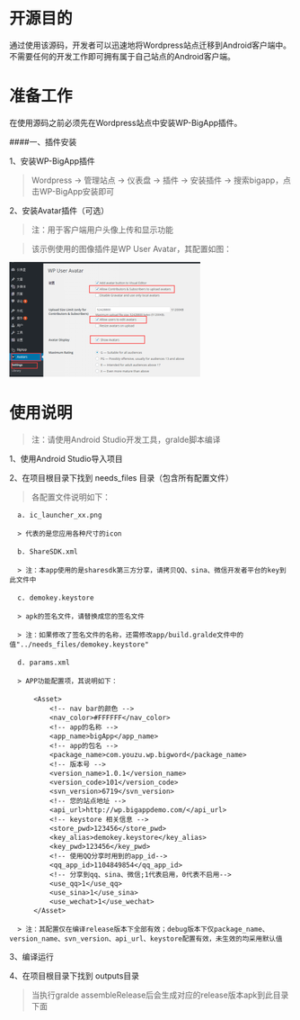 # 开源目的

通过使用该源码，开发者可以迅速地将Wordpress站点迁移到Android客户端中。不需要任何的开发工作即可拥有属于自己站点的Android客户端。

# 准备工作

在使用源码之前必须先在Wordpress站点中安装WP-BigApp插件。

####一、插件安装

1、安装WP-BigApp插件

> Wordpress -> 管理站点 -> 仪表盘 -> 插件 -> 安装插件 -> 搜索bigapp，点击WP-BigApp安装即可

2、安装Avatar插件（可选）

> 注：用于客户端用户头像上传和显示功能

> 该示例使用的图像插件是WP User Avatar，其配置如图：

![BigApp](./screenshots/1.png "BigApp")
      
# 使用说明

> 注：请使用Android Studio开发工具，gralde脚本编译

1、使用Android Studio导入项目    

2、在项目根目录下找到 needs_files 目录（包含所有配置文件）

> 各配置文件说明如下：

      a. ic_launcher_xx.png 
      
      > 代表的是您应用各种尺寸的icon
      
      b. ShareSDK.xml 
      
      > 注：本app使用的是sharesdk第三方分享，请拷贝QQ、sina、微信开发者平台的key到此文件中
      
      c. demokey.keystore 
      
      > apk的签名文件，请替换成您的签名文件
      
      > 注：如果修改了签名文件的名称，还需修改app/build.gralde文件中的值"../needs_files/demokey.keystore"
      
      d. params.xml
      
      > APP功能配置项，其说明如下：
      
          <Asset>
              <!-- nav bar的颜色 -->
              <nav_color>#FFFFFF</nav_color>
              <!-- app的名称 -->
              <app_name>bigApp</app_name>
              <!-- app的包名 -->
              <package_name>com.youzu.wp.bigword</package_name>
              <!-- 版本号 -->
              <version_name>1.0.1</version_name>
              <version_code>101</version_code>
              <svn_version>6719</svn_version>
              <!-- 您的站点地址 -->
              <api_url>http://wp.bigappdemo.com/</api_url>
              <!-- keystore 相关信息 -->
              <store_pwd>123456</store_pwd>
              <key_alias>demokey.keystore</key_alias>
              <key_pwd>123456</key_pwd>
              <!-- 使用QQ分享时用到的app_id-->
              <qq_app_id>1104849854</qq_app_id>
              <!-- 分享到qq、sina、微信;1代表启用，0代表不启用-->
              <use_qq>1</use_qq>
              <use_sina>1</use_sina>
              <use_wechat>1</use_wechat>  
          </Asset>
          
      > 注：其配置仅在编译release版本下全部有效；debug版本下仅package_name、version_name、svn_version、api_url、keystore配置有效，未生效的均采用默认值
    
3、编译运行

4、在项目根目录下找到 outputs目录

> 当执行gralde assembleRelease后会生成对应的release版本apk到此目录下面
